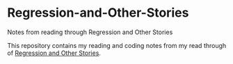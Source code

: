 # Regression-and-Other-Stories
Notes from reading through Regression and Other Stories

This repository contains my reading and coding notes from my read through of [Regression and Other Stories](https://www.cambridge.org/highereducation/books/regression-and-other-stories/DD20DD6C9057118581076E54E40C372C#overview). 
